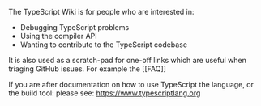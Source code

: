 The TypeScript Wiki is for people who are interested in:

- Debugging TypeScript problems
- Using the compiler API
- Wanting to contribute to the TypeScript codebase

It is also used as a scratch-pad for one-off links which are useful when triaging GitHub issues. For example the [[FAQ]]

If you are after documentation on how to use TypeScript the language, or the build tool: please see: https://www.typescriptlang.org
